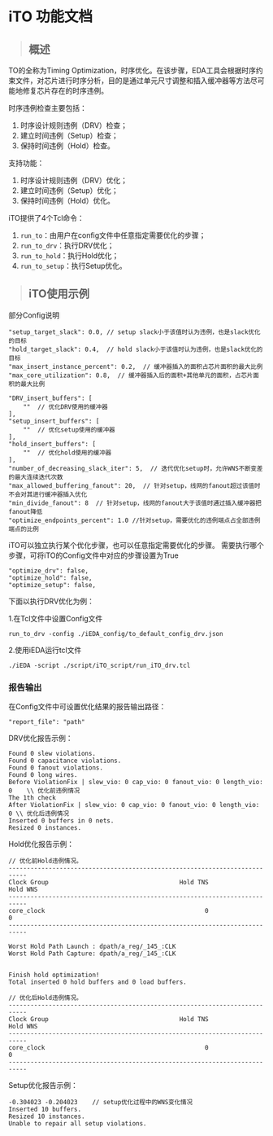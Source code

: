 # iTO 功能文档

> ## 概述

TO的全称为Timing Optimization，时序优化。在该步骤，EDA工具会根据时序约束文件，对芯片进行时序分析，目的是通过单元尺寸调整和插入缓冲器等方法尽可能地修复芯片存在的时序违例。

时序违例检查主要包括：
1. 时序设计规则违例（DRV）检查；
2. 建立时间违例（Setup）检查；
3. 保持时间违例（Hold）检查。

支持功能：
1. 时序设计规则违例（DRV）优化；
2. 建立时间违例（Setup）优化；
3. 保持时间违例（Hold）优化。

iTO提供了4个Tcl命令：
1. `run_to`：由用户在config文件中任意指定需要优化的步骤；
2. `run_to_drv`：执行DRV优化；
2. `run_to_hold`：执行Hold优化；
2. `run_to_setup`：执行Setup优化。

> ## iTO使用示例

部分Config说明
```
"setup_target_slack": 0.0, // setup slack小于该值时认为违例，也是slack优化的目标
"hold_target_slack": 0.4,  // hold slack小于该值时认为违例，也是slack优化的目标
"max_insert_instance_percent": 0.2,  // 缓冲器插入的面积占芯片面积的最大比例
"max_core_utilization": 0.8,  // 缓冲器插入后的面积+其他单元的面积，占芯片面积的最大比例

"DRV_insert_buffers": [
    ""  // 优化DRV使用的缓冲器
],
"setup_insert_buffers": [
    ""  // 优化setup使用的缓冲器
],
"hold_insert_buffers": [
    ""  // 优化hold使用的缓冲器
],
"number_of_decreasing_slack_iter": 5,  // 迭代优化setup时，允许WNS不断变差的最大连续迭代次数
"max_allowed_buffering_fanout": 20,  // 针对setup，线网的fanout超过该值时不会对其进行缓冲器插入优化
"min_divide_fanout": 8  // 针对setup，线网的fanout大于该值时通过插入缓冲器把fanout降低
"optimize_endpoints_percent": 1.0 //针对setup，需要优化的违例端点占全部违例端点的比例 

```

iTO可以独立执行某个优化步骤，也可以任意指定需要优化的步骤。
需要执行哪个步骤，可将iTO的Config文件中对应的步骤设置为True
```
"optimize_drv": false,
"optimize_hold": false,
"optimize_setup": false,
```

下面以执行DRV优化为例：

1.在Tcl文件中设置Config文件

`run_to_drv -config ./iEDA_config/to_default_config_drv.json`


2.使用iEDA运行tcl文件

`./iEDA -script ./script/iTO_script/run_iTO_drv.tcl`

### 报告输出

在Config文件中可设置优化结果的报告输出路径：
```
"report_file": "path"
```

DRV优化报告示例：

```
Found 0 slew violations.
Found 0 capacitance violations.
Found 0 fanout violations.
Found 0 long wires.
Before ViolationFix | slew_vio: 0 cap_vio: 0 fanout_vio: 0 length_vio: 0    \\ 优化前违例情况
The 1th check
After ViolationFix | slew_vio: 0 cap_vio: 0 fanout_vio: 0 length_vio: 0 \\ 优化后违例情况
Inserted 0 buffers in 0 nets.
Resized 0 instances.
```

Hold优化报告示例：

```
// 优化前Hold违例情况。
---------------------------------------------------------------------------
Clock Group                                    Hold TNS            Hold WNS
---------------------------------------------------------------------------
core_clock                                            0                   0
---------------------------------------------------------------------------

Worst Hold Path Launch : dpath/a_reg/_145_:CLK
Worst Hold Path Capture: dpath/a_reg/_145_:CLK


Finish hold optimization!
Total inserted 0 hold buffers and 0 load buffers.

// 优化后Hold违例情况。
---------------------------------------------------------------------------
Clock Group                                    Hold TNS            Hold WNS
---------------------------------------------------------------------------
core_clock                                            0                   0
---------------------------------------------------------------------------
```

Setup优化报告示例：
```
-0.304023 -0.204023    // setup优化过程中的WNS变化情况
Inserted 10 buffers.
Resized 10 instances.
Unable to repair all setup violations.
```